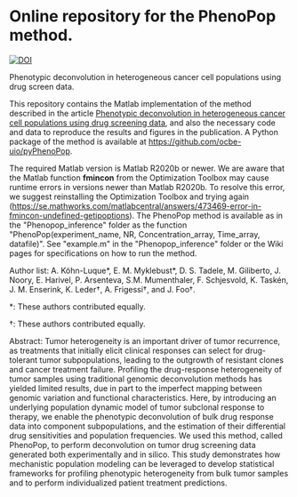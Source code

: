 # Online repository for the PhenoPop method. 
[![DOI](https://zenodo.org/badge/DOI/10.5281/zenodo.7334379.svg)](https://doi.org/10.5281/zenodo.7334379)

Phenotypic deconvolution in heterogeneous cancer cell populations using drug screen data. 

This repository contains the Matlab implementation of the method described in the article [Phenotypic deconvolution in heterogeneous cancer cell populations using drug screening data](https://www.cell.com/cell-reports-methods/fulltext/S2667-2375(23)00028-0), and also the necessary code and data to reproduce the results and figures in the publication. A Python package of the method is available at https://github.com/ocbe-uio/pyPhenoPop.

The required Matlab version is Matlab R2020b or newer. We are aware that the Matlab function **fmincon** from the Optimization Toolbox may cause runtime errors in versions newer than Matlab R2020b. To resolve this error, we suggest reinstalling the Optimization Toolbox and trying again (https://se.mathworks.com/matlabcentral/answers/473469-error-in-fmincon-undefined-getipoptions). 
The PhenoPop method is available as in the "Phenopop_inference" folder as the function "PhenoPop(experiment_name, NR, Concentration_array, Time_array, datafile)". 
See "example.m" in the "Phenopop_inference" folder or the Wiki pages for specifications on how to run the method. 

Author list: 
A. Köhn-Luque\*, E. M. Myklebust\*, D. S. Tadele, M. Giliberto, J. Noory, E. Harivel, P. Arsenteva, S.M. Mumenthaler, F. Schjesvold, K. Taskén, J. M. Enserink, K. Leder†, A. Frigessi†, and J. Foo†.

\*: These authors contributed equally.

†: These authors contributed equally.

Abstract: 
Tumor heterogeneity is an important driver of tumor recurrence, as treatments that initially elicit clinical responses can select for drug-tolerant tumor subpopulations, leading to the outgrowth of resistant clones and cancer treatment failure. Profiling the drug-response heterogeneity of tumor samples using traditional genomic deconvolution methods has yielded limited results, due in part to the imperfect mapping between genomic variation and functional characteristics. Here, by introducing an underlying population dynamic model of tumor subclonal response to therapy, we enable the phenotypic deconvolution of bulk drug response data into component subpopulations, and the estimation of their differential drug sensitivities and population frequencies. We used this method, called PhenoPop, to perform deconvolution on tumor drug screening data generated both experimentally and in silico. This study demonstrates how mechanistic population modeling can be leveraged to develop statistical frameworks for profiling phenotypic heterogeneity from bulk tumor samples and to perform individualized patient treatment predictions.

